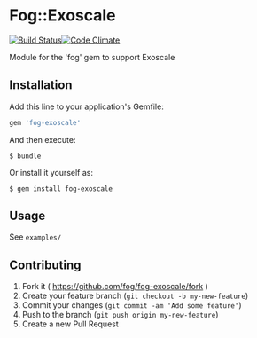 # Fog::Exoscale

[![Build Status](https://travis-ci.org/fog/fog-exoscale.svg?branch=master)](https://travis-ci.org/fog/fog-exoscale)[![Code Climate](https://codeclimate.com/github/fog/fog-exoscale/badges/gpa.svg)](https://codeclimate.com/github/fog/fog-exoscale)

Module for the 'fog' gem to support Exoscale

## Installation

Add this line to your application's Gemfile:

```ruby
gem 'fog-exoscale'
```

And then execute:

    $ bundle

Or install it yourself as:

    $ gem install fog-exoscale

## Usage

See `examples/`

## Contributing

1. Fork it ( https://github.com/fog/fog-exoscale/fork )
2. Create your feature branch (`git checkout -b my-new-feature`)
3. Commit your changes (`git commit -am 'Add some feature'`)
4. Push to the branch (`git push origin my-new-feature`)
5. Create a new Pull Request
